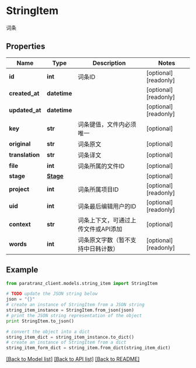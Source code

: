 # StringItem

词条

## Properties

Name | Type | Description | Notes
------------ | ------------- | ------------- | -------------
**id** | **int** | 词条ID | [optional] [readonly] 
**created_at** | **datetime** |  | [optional] [readonly] 
**updated_at** | **datetime** |  | [optional] [readonly] 
**key** | **str** | 词条键值，文件内必须唯一 | [optional] 
**original** | **str** | 词条原文 | [optional] 
**translation** | **str** | 词条译文 | [optional] 
**file** | **int** | 词条所属的文件ID | [optional] 
**stage** | [**Stage**](Stage.md) |  | [optional] 
**project** | **int** | 词条所属项目ID | [optional] [readonly] 
**uid** | **int** | 词条最后编辑用户的ID | [optional] [readonly] 
**context** | **str** | 词条上下文，可通过上传文件或API添加 | [optional] 
**words** | **int** | 词条原文字数（暂不支持中日韩计数） | [optional] [readonly] 

## Example

```python
from paratranz_client.models.string_item import StringItem

# TODO update the JSON string below
json = "{}"
# create an instance of StringItem from a JSON string
string_item_instance = StringItem.from_json(json)
# print the JSON string representation of the object
print StringItem.to_json()

# convert the object into a dict
string_item_dict = string_item_instance.to_dict()
# create an instance of StringItem from a dict
string_item_form_dict = string_item.from_dict(string_item_dict)
```
[[Back to Model list]](../README.md#documentation-for-models) [[Back to API list]](../README.md#documentation-for-api-endpoints) [[Back to README]](../README.md)


